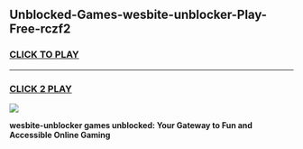 
## Unblocked-Games-wesbite-unblocker-Play-Free-rczf2
<h3>
<a href="https://premium76.site?title=wesbite-unblocker&ref=18A1">CLICK TO PLAY</a></h3>
<hr>

<h3>
<a href="https://premium76.site?title=wesbite-unblocker&ref=18A1">CLICK 2 PLAY</a>
  
</h3>

<a href="https://premium76.site?title=wesbite-unblocker&ref=18A1"><img src="https://clearcache.store/games.png"></a>


**wesbite-unblocker games unblocked: Your Gateway to Fun and Accessible Online Gaming**
